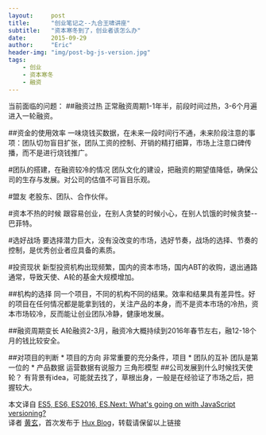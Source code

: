 ```yaml
---
layout:     post
title:      "创业笔记之--九合王啸讲座"
subtitle:   "资本寒冬到了，创业者该怎么办"
date:       2015-09-29
author:     "Eric"
header-img: "img/post-bg-js-version.jpg"
tags:
    - 创业
    - 资本寒冬
    - 融资
---
```

当前面临的问题：
##融资过热
     正常融资周期1-1年半，前段时间过热，3-6个月遍进入一轮融资。

##资金的使用效率
     一味烧钱买数据，在未来一段时间行不通，未来阶段注意的事项：团队切勿盲目扩张，团队工资的控制、开销的精打细算，市场上注意口碑传播，而不是进行烧钱推广。

#团队的搭建，在融资较冷的情况
     团队文化的建设，把融资的期望值降低，确保公司的生存与发展。对公司的估值不可盲目乐观。

#盟友
     老股东、团队、合作伙伴。

#资本不热的时候
     跟容易创业，在别人贪婪的时候小心，在别人饥饿的时候贪婪--巴菲特。

#选好战场
     要选择潜力巨大，没有没改变的市场，选好节奏，战场的选择、节奏的控制，是优秀创业者应具备的素质。

#投资现状
     新型投资机构出现频繁，国内的资本市场，国内ABT的收购，退出通路通常，导致天使、A轮的基金大规模增加。

##机构的选择
     同一个项目，不同的机构不同的结果。效率和结果具有差异性。好的项目在任何情况都是能拿到钱的，关注产品的本身，而不是资本市场的冷热，资本市场较冷，反而能让创业团队冷静，健康地发展。

##融资周期变长
     A轮融资2-3月，融资冷大概持续到2016年春节左右，融12-18个月的钱比较安全。

##对项目的判断
     * 项目的方向 非常重要的充分条件，项目
     * 团队的互补 团队是第一位的
     * 产品数据 运营数据有说服力
     三角形模型
##公司发展到什么时候找天使轮？
    有背景有idea，可能就去找了，草根出身，一般是在经验证了市场之后，把握较大。




本文译自 [ES5, ES6, ES2016, ES.Next: What's going on with JavaScript versioning?](http://benmccormick.org/2015/09/14/es5-es6-es2016-es-next-whats-going-on-with-javascript-versioning/)   
译者 [黄玄](http://weibo.com/huxpro)，首次发布于 [Hux Blog](http://huangxuan.me)，转载请保留以上链接
